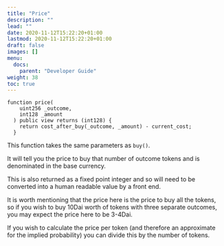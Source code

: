 ```yaml
---
title: "Price"
description: ""
lead: ""
date: 2020-11-12T15:22:20+01:00
lastmod: 2020-11-12T15:22:20+01:00
draft: false
images: []
menu: 
  docs:
    parent: "Developer Guide"
weight: 38
toc: true
---
```


```
function price(
    uint256 _outcome,
    int128 _amount
  ) public view returns (int128) {
    return cost_after_buy(_outcome, _amount) - current_cost;
  }
```
This function takes the same parameters as `buy()`.

It will tell you the price to buy that number of outcome tokens and is denominated in the base currency.

This is also returned as a fixed point integer and so will need to be converted into a human readable value by a front end.

It is worth mentioning that the price here is the price to buy all the tokens, so if you wish to buy 10Dai worth of tokens with three separate outcomes, you may expect the price here to be 3-4Dai.

If you wish to calculate the price per token (and therefore an approximate for the implied probability) you can divide this by the number of tokens.
